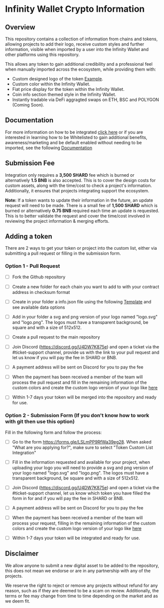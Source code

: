 # Infinity Wallet Crypto Information

## Overview
This repository contains a collection of information from chains and tokens, allowing projects to add their logo, receive custom styles and further information, visible when imported by a user into the Infinity Wallet and other platforms using this repository.

This allows any token to gain additional credibility and a professional feel when manually imported across the ecosystem, while providing them with:
- Custom designed logo of the token [Example](https://raw.githubusercontent.com/InfinityWallet/Crypto-Assets/main/Cryptos/binancesmartchain/0x2170ed0880ac9a755fd29b2688956bd959f933f8/logo.svg).
- Custom color within the Infinity Wallet.
- Fiat price display for the token within the Infinity Wallet.
- Coin info section themed style in the Infinity Wallet.
- Instantly tradable via DeFi aggragted swaps on ETH, BSC and POLYGON (Coming Soon).

## Documentation

For more information on how to be integrated [click here](https://docs.shardcoin.io/contact-us/listings-and-whitelistings/listing#token-custom-list-integration) or if you are interested in learning how to be Whitelisted to gain additional benefits, awareness/marketing and be default enabled without needing to be imported, see the following [Documentation](https://docs.shardcoin.io/contact-us/listings-and-whitelistings/listing#token-whitelisting)

## Submission Fee
Integration only requires a **3,500 SHARD** fee which is burned or alternatively **1.5 BNB** is also accepted. This is to cover the design costs for custom assets, along with the time/cost to check a project's information. Additionally, it ensures that projects integrating support the ecosystem.

**Note:** If a token wants to update their information in the future, an update request will need to be made. There is a small fee of **1,500 SHARD** which is burned or alternatively **0.75 BNB** required each time an update is requested. This is to better validate the request and cover the time/cost involved in reviewing the project information & merging efforts.


## Adding a token

There are 2 ways to get your token or project into the custom list, either via submitting a pull request or filling in the submission form.

### Option 1 - Pull Request

- [ ] Fork the Github repository
- [ ] Create a new folder for each chain you want to add to with your contract address in checksum format
- [ ] Create in your folder a info.json file using the following [Template](https://github.com/InfinityWallet/Crypto-Assets/blob/main/Asset-Template.md) and see available data options
- [ ] Add in your folder a svg and png version of your logo named "logo.svg" and "logo.png". The logos must have a transparent background, be square and with a size of 512x512.
- [ ] Create a pull request to the main repository
- [ ] Join Discord (https://discord.gg/U4DW7K875e) and open a ticket via the #ticket-support channel, provide us with the link to your pull request and let us know if you will pay the fee in SHARD or BNB.
- [ ] A payment address will be sent on Discord for you to pay the fee
- [ ] When the payment has been received a member of the team will process the pull request and fill in the remaining information of the custom colors and create the custom logo version of your logo like [here](https://raw.githubusercontent.com/InfinityWallet/Crypto-Assets/main/Cryptos/binancesmartchain/0x2170ed0880ac9a755fd29b2688956bd959f933f8/logo.svg)
- [ ] Within 1-7 days your token will be merged into the repository and ready for use.


### Option 2 - Submission Form (If you don't know how to work with git then use this option)

Fill in the following form and follow the process:

- [ ] Go to the form https://forms.gle/LSLmPP9RfWa39eg28. When asked "What are you applying for?", make sure to select "Token Custom List Integration"
- [ ] Fill in the information requested and available for your project, when uploading your logo you will need to provide a svg and png version of your logo named "logo.svg" and "logo.png". The logos must have a transparent background, be square and with a size of 512x512.
- [ ] Join Discord (https://discord.gg/U4DW7K875e) and open a ticket via the #ticket-support channel, let us know which token you have filled the form in for and if you will pay the fee in SHARD or BNB.
- [ ] A payment address will be sent on Discord for you to pay the fee
- [ ] When the payment has been received a member of the team will process your request, filling in the remaining information of the custom colors and create the custom logo version of your logo like [here](https://raw.githubusercontent.com/InfinityWallet/Crypto-Assets/main/Cryptos/binancesmartchain/0x2170ed0880ac9a755fd29b2688956bd959f933f8/logo.svg)
- [ ] Within 1-7 days your token will be integrated and ready for use.


## Disclaimer
We allow anyone to submit a new digital asset to be added to the repository, this does not mean we endorse or are in any partnership with any of the projects.

We reserve the right to reject or remove any projects without refund for any reason, such as if they are deemed to be a scam on review. Additionally, the terms or fee may change from time to time depending on the market and as we deem fit.
